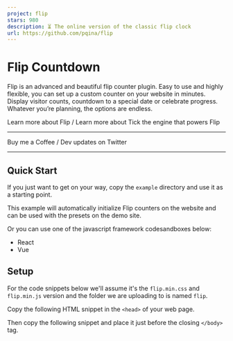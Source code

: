 ```yaml
---
project: flip
stars: 980
description: ⏳ The online version of the classic flip clock
url: https://github.com/pqina/flip
---
```


Flip Countdown
==============

Flip is an advanced and beautiful flip counter plugin. Easy to use and highly flexible, you can set up a custom counter on your website in minutes. Display visitor counts, countdown to a special date or celebrate progress. Whatever you’re planning, the options are endless.

Learn more about Flip / Learn more about Tick the engine that powers Flip

* * *

Buy me a Coffee / Dev updates on Twitter

* * *

Quick Start
-----------

If you just want to get on your way, copy the `example` directory and use it as a starting point.

This example will automatically initialize Flip counters on the website and can be used with the presets on the demo site.

Or you can use one of the javascript framework codesandboxes below:

-   React
-   Vue

Setup
-----

For the code snippets below we'll assume it's the `flip.min.css` and `flip.min.js` version and the folder we are uploading to is named `flip`.

Copy the following HTML snippet in the `<head>` of your web page.

<link href\="/flip/flip.min.css" rel\="stylesheet"\>

Then copy the following snippet and place it just before the closing `</body>` tag.

<script src\="/flip/flip.min.js"\></script\>

Make sure the paths in the above code snippets match the location of the CSS and JS files.

You can now copy past the presets to your website and everything should function correctly.

You can also load the files from a CDN like unpkg using the links below:

<link href\="https://unpkg.com/@pqina/flip/dist/flip.min.css" rel\="stylesheet"\>

<script src\="https://unpkg.com/@pqina/flip/dist/flip.min.js"\></script\>

### Install from NPM

```
npm i @pqina/flip --save
```

import Tick from '@pqina/flip';

console.log(Tick);
// logs {supported: true, options: {…}, helper: {…}, data: {…}, DOM: {…}, …}

Module usage example project on Stackblitz: https://stackblitz.com/edit/flip-counter-module

Docs
----

Information on how to customize Tick and use the Tick API can be found on the product website.

Accessibility
-------------

For better compatibility with screenreaders, we need to hide the flip view using `aria-hidden`, this prevents the contents from being read out loud. We can then use an `aria-label` attribute to provide a formatted label instead.

<div class\="tick"
     data-value\="1234"
     data-did-init\="setupFlip"\>
  
    <!-- Hide visual content from screenreaders with \`aria-hidden\` -->
    <div data-repeat\="true" aria-hidden\="true"\>
        <span data-view\="flip"\></span\>
    </div\>
  
</div\>

<script\>
function setupFlip(tick) {

    Tick.helper.interval(function() {

        tick.value++;

        // Set \`aria-label\` attribute which screenreaders will read instead of HTML content
        tick.root.setAttribute('aria-label', tick.value);

    }, 1000);

}
</script\>

License
-------

MIT License, Enjoy!
